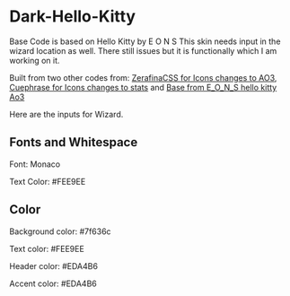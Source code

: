 # Dark-Hello-Kitty
Base Code is based on Hello Kitty by E O N S
This skin needs input in the wizard location as well. There still issues but it is functionally which I am working on it. 

Built from two other codes from:
<a href="https://github.com/ZerafinaCSS/Replace-the-AO3-Icons-2.0/tree/main">ZerafinaCSS for Icons changes to AO3</a>, <a href="https://archiveofourown.org/collections/Ao3skin/works/54000925">Cuephrase for Icons changes to stats</a> and <a href="https://www.tumblr.com/adhdfocusmusic/753939184137502720/ao3-site-skin-hello-kitty">Base from E_O_N_S hello kitty Ao3</a> 

Here are the inputs for Wizard.

<h2>Fonts and Whitespace</h2>
<p>Font: Monaco</p>
<p>Text Color: #FEE9EE</p>


<h2>Color</h2>
<p>Background color: #7f636c</p>
<p>Text color: #FEE9EE</p>
<p>Header color: #EDA4B6</p>
<p>Accent color: #EDA4B6</p>
